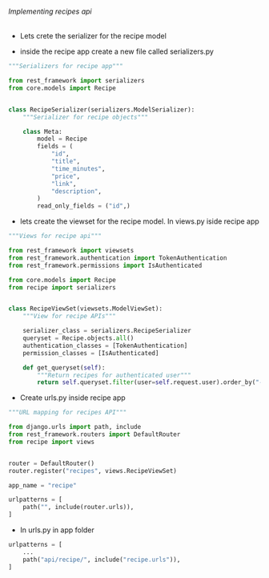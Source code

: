 ###### Implementing recipes api

-   Lets crete the serializer for the recipe model

-   inside the recipe app create a new file called serializers.py

```py
"""Serializers for recipe app"""

from rest_framework import serializers
from core.models import Recipe


class RecipeSerializer(serializers.ModelSerializer):
    """Serializer for recipe objects"""

    class Meta:
        model = Recipe
        fields = (
            "id",
            "title",
            "time_minutes",
            "price",
            "link",
            "description",
        )
        read_only_fields = ("id",)
```

-   lets create the viewset for the recipe model. In views.py iside recipe app

```py
"""Views for recipe api"""

from rest_framework import viewsets
from rest_framework.authentication import TokenAuthentication
from rest_framework.permissions import IsAuthenticated

from core.models import Recipe
from recipe import serializers


class RecipeViewSet(viewsets.ModelViewSet):
    """View for recipe APIs"""

    serializer_class = serializers.RecipeSerializer
    queryset = Recipe.objects.all()
    authentication_classes = [TokenAuthentication]
    permission_classes = [IsAuthenticated]

    def get_queryset(self):
        """Return recipes for authenticated user"""
        return self.queryset.filter(user=self.request.user).order_by("-id")
```

-   Create urls.py inside recipe app

```py
"""URL mapping for recipes API"""

from django.urls import path, include
from rest_framework.routers import DefaultRouter
from recipe import views


router = DefaultRouter()
router.register("recipes", views.RecipeViewSet)

app_name = "recipe"

urlpatterns = [
    path("", include(router.urls)),
]
```

-   In urls.py in app folder

```py
urlpatterns = [
    ...
    path("api/recipe/", include("recipe.urls")),
]
```
